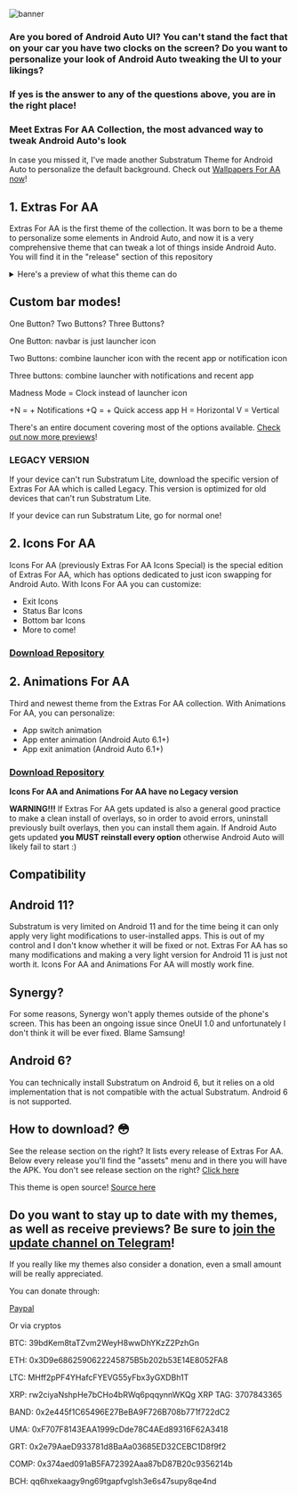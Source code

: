 ![banner](https://imgur.com/QoN3diIh.jpg)

### Are you bored of Android Auto UI? You can't stand the fact that on your car you have two clocks on the screen? Do you want to personalize your look of Android Auto tweaking the UI to your likings?

### If yes is the answer to any of the questions above, you are in the right place!

### Meet Extras For AA Collection, the most advanced way to tweak Android Auto's look

In case you missed it, I've made another Substratum Theme for Android Auto to personalize the default background. Check out [Wallpapers For AA now](https://github.com/shmykelsa/wp4aa-release)!

## 1. Extras For AA

Extras For AA is the first theme of the collection. It was born to be a theme to personalize some elements in Android Auto, and now it is a very comprehensive theme that can tweak a lot of things inside Android Auto. You will find it in the "release" section of this repository

<details>
  <summary>Here's a preview of what this theme can do</summary>
  ![banner](https://telegra.ph/file/3c9eb33b7b66fa4b1f91c.png)
  ![banner](https://telegra.ph/file/06609c8714f8ec188f8b5.png)
  ![banner](https://telegra.ph/file/cfde7a2dd4ce75cf8efa3.png)
  ![banner](https://telegra.ph/file/5cf316cd83b54300eb26b.png)
</details>

## Custom bar modes!

One Button? Two Buttons? Three Buttons?

One Button: navbar is just launcher icon

Two Buttons: combine launcher icon with the recent app or notification icon

Three buttons: combine launcher with notifications and recent app

Madness Mode = Clock instead of launcher icon

+N = + Notifications 
+Q = + Quick access app
H = Horizontal
V = Vertical

There's an entire document covering most of the options available. [Check out now more previews](https://telegra.ph/Extras-For-AA-Previews-10-27)!

### LEGACY VERSION

If your device can't run Substratum Lite, download the specific version of Extras For AA which is called Legacy. This version is optimized for old devices that can't run Substratum Lite. 

If your device can run Substratum Lite, go for normal one!


## 2. Icons For AA

Icons For AA (previously Extras For AA Icons Special) is the special edition of Extras For AA, which has options dedicated to just icon swapping for Android Auto. With Icons For AA you can customize:

- Exit Icons
- Status Bar Icons
- Bottom bar Icons
- More to come!

### [Download Repository](www.github.com/shmykelsa/iconsforaa-release)


## 2. Animations For AA

Third and newest theme from the Extras For AA collection. With Animations For AA, you can personalize:

- App switch animation
- App enter animation (Android Auto 6.1+)
- App exit animation (Android Auto 6.1+)

### [Download Repository](https://github.com/shmykelsa/animations-for-aa-release)

**Icons For AA and Animations For AA have no Legacy version**

**WARNING!!!** If Extras For AA gets updated is also a general good practice to make a clean install of overlays, so in order to avoid errors, uninstall previously built overlays, then you can install them again. If Android Auto gets updated **you MUST reinstall every option** otherwise Android Auto will likely fail to start :)

## Compatibility

## Android 11?

Substratum is very limited on Android 11 and for the time being it can only apply very light modifications to user-installed apps. This is out of my control and I don't know whether it will be fixed or not. Extras For AA has so many modifications and making a very light version for Android 11 is just not worth it. Icons For AA and Animations For AA will mostly work fine.

## Synergy?

For some reasons, Synergy won't apply themes outside of the phone's screen. This has been an ongoing issue since OneUI 1.0 and unfortunately I don't think it will be ever fixed. Blame Samsung!

## Android 6?

You can technically install Substratum on Android 6, but it relies on a old implementation that is not compatible with the actual Substratum. Android 6 is not supported.


## How to download? 😳

See the release section on the right? It lists every release of Extras For AA. Below every release you'll find the "assets" menu and in there you will have the APK.
You don't see release section on the right? [Click here](www.github.com/shmykelsa/extrasforaa-release/releases)

This theme is open source! [Source here](https://github.com/shmykelsa/extras4aa)

## Do you want to stay up to date with my themes, as well as receive previews? Be sure to [join the update channel on Telegram](http://t.me/shmykelsathemes)!

If you really like my themes also consider a donation, even a small amount will be really appreciated.

You can donate through: 

[Paypal](https://www.paypal.com/donate?hosted_button_id=YK7G5GHS64D6N)

Or via cryptos

BTC: 39bdKem8taTZvm2WeyH8wwDhYKzZ2PzhGn

ETH: 0x3D9e6862590622245875B5b202b53E14E8052FA8

LTC: MHff2pPF4YHafcFYEVG55yFbx3yGXDBh1T

XRP: rw2ciyaNshpHe7bCHo4bRWq6pqqynnWKQg XRP TAG: 3707843365

BAND: 0x2e445f1C65496E27BeBA9F726B708b771f722dC2

UMA: 0xF707F8143EAA1999cDde78C4AEd89316F62A3418

GRT: 0x2e79AaeD933781d8BaAa03685ED32CEBC1D8f9f2

COMP: 0x374aed091aB5FA72392Aaa87bD87B20c9356214b

BCH: qq6hxekaagy9ng69tgapfvglsh3e6s47supy8qe4nd
